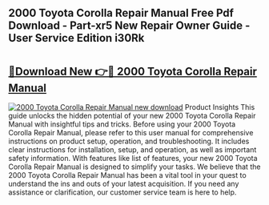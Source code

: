 ## 2000 Toyota Corolla Repair Manual Free Pdf Download - Part-xr5 New Repair Owner Guide - User Service Edition i30Rk

# <h2><a href="http://bc15398.oget.top/?id=2000+Toyota+Corolla+Repair+Manual">🔗Download New 👉🔴 2000 Toyota Corolla Repair Manual</a></h2>

[![2000 Toyota Corolla Repair Manual new download](https://i.imgur.com/5g1atiW.png)](http://bc15398.oget.top/?id=2000+Toyota+Corolla+Repair+Manual)
Product Insights This guide unlocks the hidden potential of your new 2000 Toyota Corolla Repair Manual with insightful tips and tricks. Before using your 2000 Toyota Corolla Repair Manual, please refer to this user manual for comprehensive instructions on product setup, operation, and troubleshooting. It includes clear instructions for installation, setup, and operation, as well as important safety information. With features like list of features, your new 2000 Toyota Corolla Repair Manual is designed to simplify your tasks. We believe that the 2000 Toyota Corolla Repair Manual has been a vital tool in your quest to understand the ins and outs of your latest acquisition. If you need any assistance or clarification, our customer service team is here to help.

